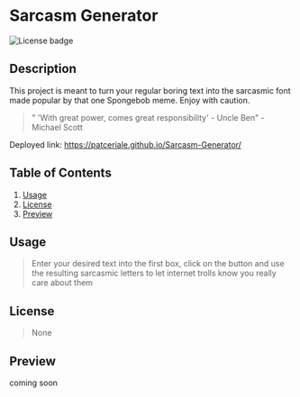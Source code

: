 # **Sarcasm Generator**

![License badge](https://img.shields.io/badge/license-None-success)

## **Description**

This project is meant to turn your regular boring text into the sarcasmic font made popular by that one Spongebob meme. Enjoy with caution.

> " 'With great power, comes great responsibility' - Uncle Ben" - Michael Scott

Deployed link: https://patceriale.github.io/Sarcasm-Generator/

## **Table of Contents**

1. [Usage](#usage)
1. [License](#license)
1. [Preview](#preview)

## **Usage**

> Enter your desired text into the first box, click on the button and use the resulting sarcasmic letters to let internet trolls know you really care about them

## **License**

> None

## **Preview**

coming soon
